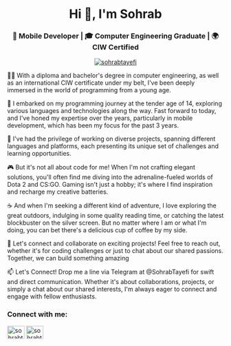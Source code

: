 <h1 align="center">Hi 👋, I'm Sohrab</h1>
<h3 align="center">
 📱 Mobile Developer | 🎓 Computer Engineering Graduate | 🌍 CIW Certified
</h3>

<p align="center">
  <a href="https://github.com/ryo-ma/github-profile-trophy"
    ><img
      src="https://github-profile-trophy.vercel.app/?username=sohrabtayefi"
      alt="sohrabtayefi"
  /></a>
</p>

👨‍💻 With a diploma and bachelor's degree in computer engineering, as well as an international CIW certificate under my belt, I've been deeply immersed in the world of programming from a young age.

🚀 I embarked on my programming journey at the tender age of 14, exploring various languages and technologies along the way. Fast forward to today, and I've honed my expertise over the years, particularly in mobile development, which has been my focus for the past 3 years.

💼 I've had the privilege of working on diverse projects, spanning different languages and platforms, each presenting its unique set of challenges and learning opportunities.

🎮 But it's not all about code for me! When I'm not crafting elegant solutions, you'll often find me diving into the adrenaline-fueled worlds of Dota 2 and CS:GO. Gaming isn't just a hobby; it's where I find inspiration and recharge my creative batteries.

☕ And when I'm seeking a different kind of adventure, I love exploring the great outdoors, indulging in some quality reading time, or catching the latest blockbuster on the silver screen. But no matter where I am or what I'm doing, you can bet there's a delicious cup of coffee by my side. 

🌟 Let's connect and collaborate on exciting projects! Feel free to reach out, whether it's for coding challenges or just to chat about our shared passions. Together, we can build something amazing

📫 Let's Connect! Drop me a line via Telegram at @SohrabTayefi for swift and direct communication. Whether it's about collaborations, projects, or simply a chat about our shared interests, I'm always eager to connect and engage with fellow enthusiasts.

<h3 align="left">Connect with me:</h3>
<p align="left">
  <a href="https://linkedin.com/in/sohrabtayefi" target="blank"
    ><img
      align="center"
      src="https://raw.githubusercontent.com/rahuldkjain/github-profile-readme-generator/master/src/images/icons/Social/linked-in-alt.svg"
      alt="sohrabtayefi"
      height="30"
      width="40"
  /></a>
  <a href="https://instagram.com/sohrabtayefi" target="blank"
    ><img
      align="center"
      src="https://raw.githubusercontent.com/rahuldkjain/github-profile-readme-generator/master/src/images/icons/Social/instagram.svg"
      alt="sohrabtayefi"
      height="30"
      width="40"
  /></a>
</p>

